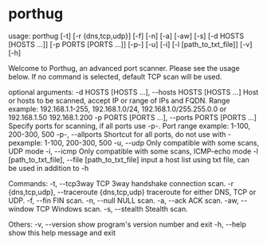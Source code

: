 # porthug
usage: porthug [-t] [-r {dns,tcp,udp}] [-f] [-n] [-a] [-aw] [-s] [-d HOSTS [HOSTS ...]] [-p PORTS [PORTS ...]] [-p-]
               [-u] [-i] [-l [path_to_txt_file]] [-v] [-h]

Welcome to Porthug, an advanced port scanner. Please see the usage below. If no command is selected, default TCP scan
will be used.

optional arguments:
  -d HOSTS [HOSTS ...], --hosts HOSTS [HOSTS ...]
                        Host or hosts to be scanned, accept IP or range of IPs and FQDN. Range example:
                        192.168.1.1-255, 192.168.1.0/24, 192.168.1.0/255.255.0.0 or 192.168.1.50 192.168.1.200
  -p PORTS [PORTS ...], --ports PORTS [PORTS ...]
                        Specify ports for scanning, if all ports use -p-. Port range example: 1-100, 200-300, 500
  -p-, --allports       Shortcut for all ports, do not use with -pexample: 1-100, 200-300, 500
  -u, --udp             Only compatible with some scans, UDP mode
  -i, --icmp            Only compatible with some scans, ICMP-echo mode
  -l [path_to_txt_file], --file [path_to_txt_file]
                        input a host list using txt file, can be used in addition to -h

Commands:
  -t, --tcp3way         TCP 3way handshake connection scan.
  -r {dns,tcp,udp}, --traceroute {dns,tcp,udp}
                        traceroute for either DNS, TCP or UDP.
  -f, --fin             FIN scan.
  -n, --null            NULL scan.
  -a, --ack             ACK scan.
  -aw, --window         TCP Windows scan.
  -s, --stealth         Stealth scan.

Others:
  -v, --version         show program's version number and exit
  -h, --help            show this help message and exit
